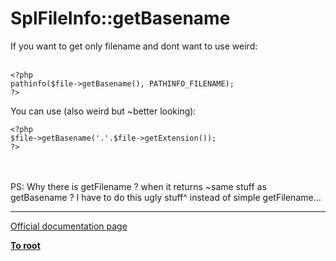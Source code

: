 # SplFileInfo::getBasename



If you want to get only filename and dont want to use weird:<br><br>

```
<?php
pathinfo($file->getBasename(), PATHINFO_FILENAME);
?>
```


You can use (also weird but ~better looking):



```
<?php
$file->getBasename('.'.$file->getExtension());
?>
```
<br><br>PS: Why there is getFilename ? when it returns ~same stuff as getBasename ? I have to do this ugly stuff^ instead of simple getFilename...  

---

[Official documentation page](https://www.php.net/manual/en/splfileinfo.getbasename.php)

**[To root](/README.md)**